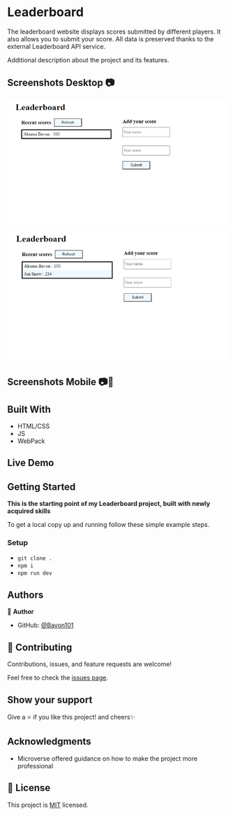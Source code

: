 # Leaderboard
The leaderboard website displays scores submitted by different players. It also allows you to submit your score. All data is preserved thanks to the external Leaderboard API service.


Additional description about the project and its features.
## Screenshots Desktop 📷
![screenshot](./src/screenshots//screen_0_0.PNG)

![screenshot](./src/screenshots//screen_0_1.PNG)
## Screenshots Mobile 📷📲

## Built With

- HTML/CSS
- JS
- WebPack


## Live Demo



## Getting Started

**This is the starting point of my Leaderboard project, built with newly acquired skills**



To get a local copy up and running follow these simple example steps.

### Setup
- `git clone .`
- `npm i`
- `npm run dev`
<!-- ### Install

### Usage

### Run tests

### Deployment -->



## Authors

👤 **Author**

- GitHub: [@Bavon101](https://github.com/Bavon101)



## 🤝 Contributing

Contributions, issues, and feature requests are welcome!

Feel free to check the [issues page](../../issues/).

## Show your support

Give a ⭐️ if you like this project! and cheers✨

## Acknowledgments

- Microverse offered guidance on how to make the project more professional



## 📝 License

This project is [MIT](./MIT.md) licensed.